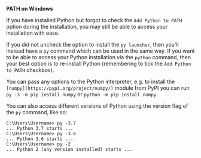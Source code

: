 **PATH on Windows**

If you have installed Python but forgot to check the `Add Python to PATH` option during the installation, you may still be able to access your installation with ease.

If you did not uncheck the option to install the `py launcher`, then you'll instead have a `py` command which can be used in the same way. If you want to be able to access your Python installation via the `python` command, then your best option is to re-install Python (remembering to tick the `Add Python to PATH` checkbox).

You can pass any options to the Python interpreter, e.g. to install the `[numpy](https://pypi.org/project/numpy/)` module from PyPI you can run `py -3 -m pip install numpy` or `python -m pip install numpy`.

You can also access different versions of Python using the version flag of the `py` command, like so:
```
C:\Users\Username> py -3.7
... Python 3.7 starts ...
C:\Users\Username> py -3.6
... Python 3.6 starts ...
C:\Users\Username> py -2
... Python 2 (any version installed) starts ...
```
